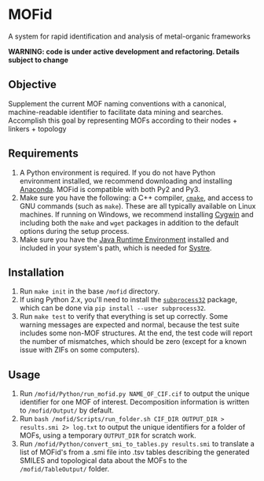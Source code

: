 # MOFid
A system for rapid identification and analysis of metal-organic frameworks

**WARNING: code is under active development and refactoring. Details subject to change**

## Objective
Supplement the current MOF naming conventions with a canonical, machine-readable identifier to facilitate data mining and searches. Accomplish this goal by representing MOFs according to their nodes + linkers + topology

## Requirements
1. A Python environment is required. If you do not have Python environment installed, we recommend downloading and installing [Anaconda](https://www.anaconda.com/distribution/#download-section). MOFid is compatible with both Py2 and Py3.
2. Make sure you have the following: a C++ compiler, [`cmake`](https://cmake.org/), and access to GNU commands (such as `make`). These are all typically available on Linux machines. If running on Windows, we recommend installing [Cygwin](https://www.cygwin.com/) and including both the `make` and `wget` packages in addition to the default options during the setup process.
3. Make sure you have the [Java Runtime Environment](https://www.java.com/en/download/) installed and included in your system's path, which is needed for [Systre](http://gavrog.org/).

## Installation
1. Run `make init` in the base `/mofid` directory.
2. If using Python 2.x, you'll need to install the [`subprocess32`](https://pypi.org/project/subprocess32/) package, which can be done via `pip install --user subprocess32`.
3. Run `make test` to verify that everything is set up correctly. Some warning messages are expected and normal, because the test suite includes some non-MOF structures. At the end, the test code will report the number of mismatches, which should be zero (except for a known issue with ZIFs on some computers).

## Usage
1. Run `/mofid/Python/run_mofid.py NAME_OF_CIF.cif` to output the unique identifier for one MOF of interest. Decomposition information is written to `/mofid/Output/` by default.
2. Run `bash /mofid/Scripts/run_folder.sh CIF_DIR OUTPUT_DIR > results.smi 2> log.txt` to output the unique identifiers for a folder of MOFs, using a temporary `OUTPUT_DIR` for scratch work.
3. Run `/mofid/Python/convert_smi_to_tables.py results.smi` to translate a list of MOFid's from a .smi file into .tsv tables describing the generated SMILES and topological data about the MOFs to the `/mofid/TableOutput/` folder.
